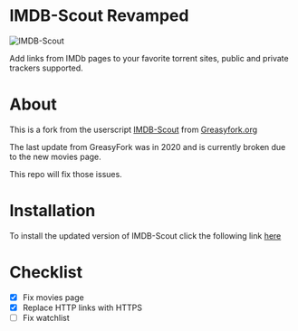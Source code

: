 # IMDB-Scout Revamped
![IMDB-Scout](https://user-images.githubusercontent.com/7843719/186052675-575fe47a-2052-4ae1-9e35-889c6349c948.gif)

 Add links from IMDb pages to your favorite torrent sites, public and private trackers supported.

# About

This is a fork from the userscript [IMDB-Scout](https://greasyfork.org/en/scripts/3967-imdb-scout) from [Greasyfork.org](https://greasyfork.org)

The last update from GreasyFork was in 2020 and is currently broken due to the new movies page. 

This repo will fix those issues.

# Installation

To install the updated version of IMDB-Scout click the following link [here](https://github.com/Aholicknight/IMDb-Scout/raw/master/IMDb_Scout.user.js)

# Checklist

- [x] Fix movies page
- [x] Replace HTTP links with HTTPS
- [ ] Fix watchlist
